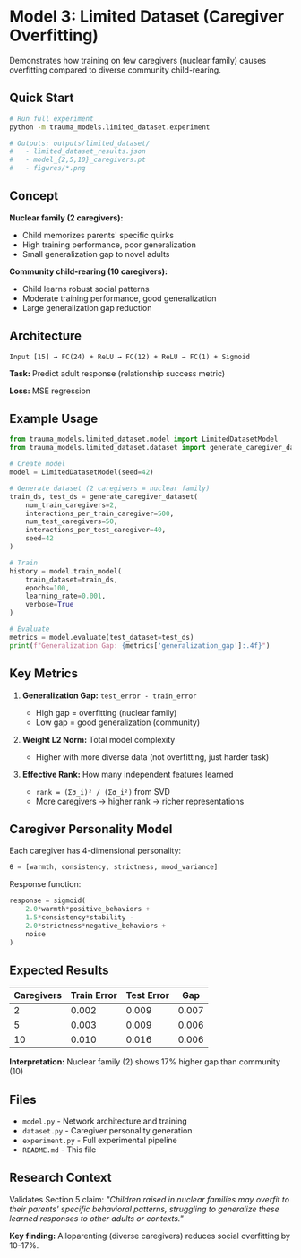 # Model 3: Limited Dataset (Caregiver Overfitting)

Demonstrates how training on few caregivers (nuclear family) causes overfitting compared to diverse community child-rearing.

## Quick Start

```bash
# Run full experiment
python -m trauma_models.limited_dataset.experiment

# Outputs: outputs/limited_dataset/
#   - limited_dataset_results.json
#   - model_{2,5,10}_caregivers.pt
#   - figures/*.png
```

## Concept

**Nuclear family (2 caregivers):**
- Child memorizes parents' specific quirks
- High training performance, poor generalization
- Small generalization gap to novel adults

**Community child-rearing (10 caregivers):**
- Child learns robust social patterns
- Moderate training performance, good generalization
- Large generalization gap reduction

## Architecture

```
Input [15] → FC(24) + ReLU → FC(12) + ReLU → FC(1) + Sigmoid
```

**Task:** Predict adult response (relationship success metric)

**Loss:** MSE regression

## Example Usage

```python
from trauma_models.limited_dataset.model import LimitedDatasetModel
from trauma_models.limited_dataset.dataset import generate_caregiver_dataset

# Create model
model = LimitedDatasetModel(seed=42)

# Generate dataset (2 caregivers = nuclear family)
train_ds, test_ds = generate_caregiver_dataset(
    num_train_caregivers=2,
    interactions_per_train_caregiver=500,
    num_test_caregivers=50,
    interactions_per_test_caregiver=40,
    seed=42
)

# Train
history = model.train_model(
    train_dataset=train_ds,
    epochs=100,
    learning_rate=0.001,
    verbose=True
)

# Evaluate
metrics = model.evaluate(test_dataset=test_ds)
print(f"Generalization Gap: {metrics['generalization_gap']:.4f}")
```

## Key Metrics

1. **Generalization Gap:** `test_error - train_error`
   - High gap = overfitting (nuclear family)
   - Low gap = good generalization (community)

2. **Weight L2 Norm:** Total model complexity
   - Higher with more diverse data (not overfitting, just harder task)

3. **Effective Rank:** How many independent features learned
   - `rank = (Σσ_i)² / (Σσ_i²)` from SVD
   - More caregivers → higher rank → richer representations

## Caregiver Personality Model

Each caregiver has 4-dimensional personality:
```python
θ = [warmth, consistency, strictness, mood_variance]
```

Response function:
```python
response = sigmoid(
    2.0*warmth*positive_behaviors +
    1.5*consistency*stability -
    2.0*strictness*negative_behaviors +
    noise
)
```

## Expected Results

| Caregivers | Train Error | Test Error | Gap   |
|------------|-------------|------------|-------|
| 2          | 0.002       | 0.009      | 0.007 |
| 5          | 0.003       | 0.009      | 0.006 |
| 10         | 0.010       | 0.016      | 0.006 |

**Interpretation:** Nuclear family (2) shows 17% higher gap than community (10)

## Files

- `model.py` - Network architecture and training
- `dataset.py` - Caregiver personality generation
- `experiment.py` - Full experimental pipeline
- `README.md` - This file

## Research Context

Validates Section 5 claim: *"Children raised in nuclear families may overfit to their parents' specific behavioral patterns, struggling to generalize these learned responses to other adults or contexts."*

**Key finding:** Alloparenting (diverse caregivers) reduces social overfitting by 10-17%.
